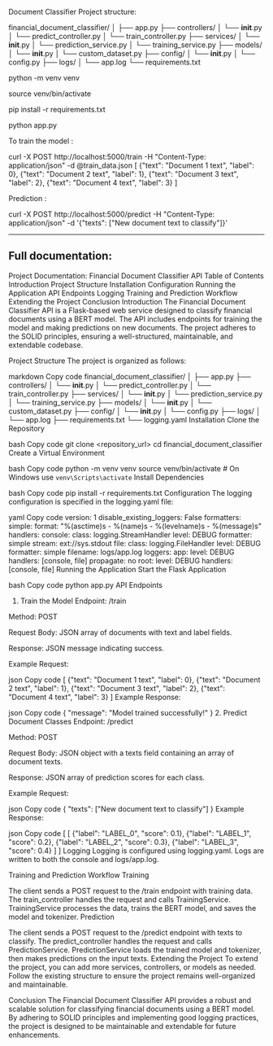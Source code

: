 Document Classifier Project structure:

financial_document_classifier/
│
├── app.py
├── controllers/
│   └── __init__.py
│   └── predict_controller.py
│   └── train_controller.py
├── services/
│   └── __init__.py
│   └── prediction_service.py
│   └── training_service.py
├── models/
│   └── __init__.py
│   └── custom_dataset.py
├── config/
│   └── __init__.py
│   └── config.py
├── logs/
│   └── app.log
└── requirements.txt


python -m venv venv

source venv/bin/activate 

pip install -r requirements.txt

python app.py


To train the model :

curl -X POST http://localhost:5000/train -H "Content-Type: application/json" -d @train_data.json
[
    {"text": "Document 1 text", "label": 0},
    {"text": "Document 2 text", "label": 1},
    {"text": "Document 3 text", "label": 2},
    {"text": "Document 4 text", "label": 3}
]


Prediction :

curl -X POST http://localhost:5000/predict -H "Content-Type: application/json" -d '{"texts": ["New document text to classify"]}'



-------------------
Full documentation:
-------------------

Project Documentation: Financial Document Classifier API
Table of Contents
Introduction
Project Structure
Installation
Configuration
Running the Application
API Endpoints
Logging
Training and Prediction Workflow
Extending the Project
Conclusion
Introduction
The Financial Document Classifier API is a Flask-based web service designed to classify financial documents using a BERT model. The API includes endpoints for training the model and making predictions on new documents. The project adheres to the SOLID principles, ensuring a well-structured, maintainable, and extendable codebase.

Project Structure
The project is organized as follows:

markdown
Copy code
financial_document_classifier/
│
├── app.py
├── controllers/
│   └── __init__.py
│   └── predict_controller.py
│   └── train_controller.py
├── services/
│   └── __init__.py
│   └── prediction_service.py
│   └── training_service.py
├── models/
│   └── __init__.py
│   └── custom_dataset.py
├── config/
│   └── __init__.py
│   └── config.py
├── logs/
│   └── app.log
├── requirements.txt
└── logging.yaml
Installation
Clone the Repository

bash
Copy code
git clone <repository_url>
cd financial_document_classifier
Create a Virtual Environment

bash
Copy code
python -m venv venv
source venv/bin/activate  # On Windows use `venv\Scripts\activate`
Install Dependencies

bash
Copy code
pip install -r requirements.txt
Configuration
The logging configuration is specified in the logging.yaml file:

yaml
Copy code
version: 1
disable_existing_loggers: False
formatters:
    simple:
        format: "%(asctime)s - %(name)s - %(levelname)s - %(message)s"
handlers:
    console:
        class: logging.StreamHandler
        level: DEBUG
        formatter: simple
        stream: ext://sys.stdout
    file:
        class: logging.FileHandler
        level: DEBUG
        formatter: simple
        filename: logs/app.log
loggers:
    app:
        level: DEBUG
        handlers: [console, file]
        propagate: no
root:
    level: DEBUG
    handlers: [console, file]
Running the Application
Start the Flask Application

bash
Copy code
python app.py
API Endpoints
1. Train the Model
Endpoint: /train

Method: POST

Request Body: JSON array of documents with text and label fields.

Response: JSON message indicating success.

Example Request:

json
Copy code
[
    {"text": "Document 1 text", "label": 0},
    {"text": "Document 2 text", "label": 1},
    {"text": "Document 3 text", "label": 2},
    {"text": "Document 4 text", "label": 3}
]
Example Response:

json
Copy code
{
    "message": "Model trained successfully!"
}
2. Predict Document Classes
Endpoint: /predict

Method: POST

Request Body: JSON object with a texts field containing an array of document texts.

Response: JSON array of prediction scores for each class.

Example Request:

json
Copy code
{
    "texts": ["New document text to classify"]
}
Example Response:

json
Copy code
[
    [
        {"label": "LABEL_0", "score": 0.1},
        {"label": "LABEL_1", "score": 0.2},
        {"label": "LABEL_2", "score": 0.3},
        {"label": "LABEL_3", "score": 0.4}
    ]
]
Logging
Logging is configured using logging.yaml. Logs are written to both the console and logs/app.log.

Training and Prediction Workflow
Training

The client sends a POST request to the /train endpoint with training data.
The train_controller handles the request and calls TrainingService.
TrainingService processes the data, trains the BERT model, and saves the model and tokenizer.
Prediction

The client sends a POST request to the /predict endpoint with texts to classify.
The predict_controller handles the request and calls PredictionService.
PredictionService loads the trained model and tokenizer, then makes predictions on the input texts.
Extending the Project
To extend the project, you can add more services, controllers, or models as needed. Follow the existing structure to ensure the project remains well-organized and maintainable.

Conclusion
The Financial Document Classifier API provides a robust and scalable solution for classifying financial documents using a BERT model. By adhering to SOLID principles and implementing good logging practices, the project is designed to be maintainable and extendable for future enhancements.
